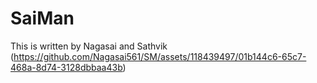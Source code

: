 # SaiMan

This is written by Nagasai and Sathvik
(https://github.com/Nagasai561/SM/assets/118439497/01b144c6-65c7-468a-8d74-3128dbbaa43b)

